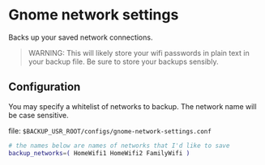 # Gnome network settings
Backs up your saved network connections.

> WARNING: This will likely store your wifi passwords in plain text in your backup 
file. Be sure to store your backups sensibly.

## Configuration
You may specify a whitelist of networks to backup. The network name will be case sensitive.

file: `$BACKUP_USR_ROOT/configs/gnome-network-settings.conf`
```bash
# the names below are names of networks that I'd like to save
backup_networks=( HomeWifi1 HomeWifi2 FamilyWifi )
```